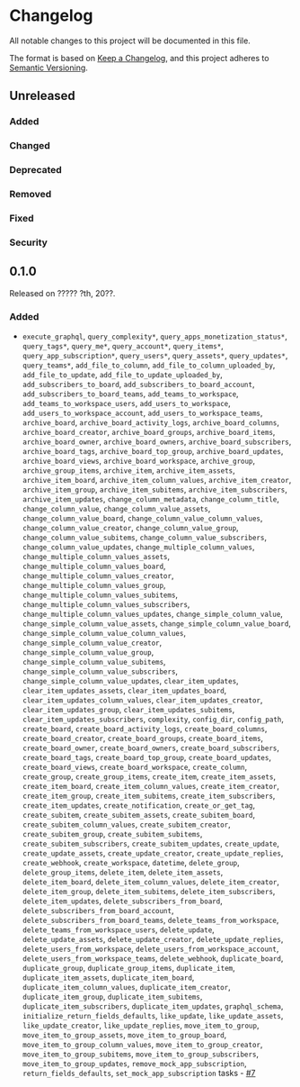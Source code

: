 # Changelog

All notable changes to this project will be documented in this file.

The format is based on [Keep a Changelog](https://keepachangelog.com/en/1.0.0/),
and this project adheres to [Semantic Versioning](https://semver.org/spec/v2.0.0.html).

## Unreleased

### Added

### Changed

### Deprecated

### Removed

### Fixed

### Security

## 0.1.0

Released on ????? ?th, 20??.

### Added

- `execute_graphql`, `query_complexity*`, `query_apps_monetization_status*`, `query_tags*`, `query_me*`, `query_account*`, `query_items*`, `query_app_subscription*`, `query_users*`, `query_assets*`, `query_updates*`, `query_teams*`, `add_file_to_column`, `add_file_to_column_uploaded_by`, `add_file_to_update`, `add_file_to_update_uploaded_by`, `add_subscribers_to_board`, `add_subscribers_to_board_account`, `add_subscribers_to_board_teams`, `add_teams_to_workspace`, `add_teams_to_workspace_users`, `add_users_to_workspace`, `add_users_to_workspace_account`, `add_users_to_workspace_teams`, `archive_board`, `archive_board_activity_logs`, `archive_board_columns`, `archive_board_creator`, `archive_board_groups`, `archive_board_items`, `archive_board_owner`, `archive_board_owners`, `archive_board_subscribers`, `archive_board_tags`, `archive_board_top_group`, `archive_board_updates`, `archive_board_views`, `archive_board_workspace`, `archive_group`, `archive_group_items`, `archive_item`, `archive_item_assets`, `archive_item_board`, `archive_item_column_values`, `archive_item_creator`, `archive_item_group`, `archive_item_subitems`, `archive_item_subscribers`, `archive_item_updates`, `change_column_metadata`, `change_column_title`, `change_column_value`, `change_column_value_assets`, `change_column_value_board`, `change_column_value_column_values`, `change_column_value_creator`, `change_column_value_group`, `change_column_value_subitems`, `change_column_value_subscribers`, `change_column_value_updates`, `change_multiple_column_values`, `change_multiple_column_values_assets`, `change_multiple_column_values_board`, `change_multiple_column_values_creator`, `change_multiple_column_values_group`, `change_multiple_column_values_subitems`, `change_multiple_column_values_subscribers`, `change_multiple_column_values_updates`, `change_simple_column_value`, `change_simple_column_value_assets`, `change_simple_column_value_board`, `change_simple_column_value_column_values`, `change_simple_column_value_creator`, `change_simple_column_value_group`, `change_simple_column_value_subitems`, `change_simple_column_value_subscribers`, `change_simple_column_value_updates`, `clear_item_updates`, `clear_item_updates_assets`, `clear_item_updates_board`, `clear_item_updates_column_values`, `clear_item_updates_creator`, `clear_item_updates_group`, `clear_item_updates_subitems`, `clear_item_updates_subscribers`, `complexity`, `config_dir`, `config_path`, `create_board`, `create_board_activity_logs`, `create_board_columns`, `create_board_creator`, `create_board_groups`, `create_board_items`, `create_board_owner`, `create_board_owners`, `create_board_subscribers`, `create_board_tags`, `create_board_top_group`, `create_board_updates`, `create_board_views`, `create_board_workspace`, `create_column`, `create_group`, `create_group_items`, `create_item`, `create_item_assets`, `create_item_board`, `create_item_column_values`, `create_item_creator`, `create_item_group`, `create_item_subitems`, `create_item_subscribers`, `create_item_updates`, `create_notification`, `create_or_get_tag`, `create_subitem`, `create_subitem_assets`, `create_subitem_board`, `create_subitem_column_values`, `create_subitem_creator`, `create_subitem_group`, `create_subitem_subitems`, `create_subitem_subscribers`, `create_subitem_updates`, `create_update`, `create_update_assets`, `create_update_creator`, `create_update_replies`, `create_webhook`, `create_workspace`, `datetime`, `delete_group`, `delete_group_items`, `delete_item`, `delete_item_assets`, `delete_item_board`, `delete_item_column_values`, `delete_item_creator`, `delete_item_group`, `delete_item_subitems`, `delete_item_subscribers`, `delete_item_updates`, `delete_subscribers_from_board`, `delete_subscribers_from_board_account`, `delete_subscribers_from_board_teams`, `delete_teams_from_workspace`, `delete_teams_from_workspace_users`, `delete_update`, `delete_update_assets`, `delete_update_creator`, `delete_update_replies`, `delete_users_from_workspace`, `delete_users_from_workspace_account`, `delete_users_from_workspace_teams`, `delete_webhook`, `duplicate_board`, `duplicate_group`, `duplicate_group_items`, `duplicate_item`, `duplicate_item_assets`, `duplicate_item_board`, `duplicate_item_column_values`, `duplicate_item_creator`, `duplicate_item_group`, `duplicate_item_subitems`, `duplicate_item_subscribers`, `duplicate_item_updates`, `graphql_schema`, `initialize_return_fields_defaults`, `like_update`, `like_update_assets`, `like_update_creator`, `like_update_replies`, `move_item_to_group`, `move_item_to_group_assets`, `move_item_to_group_board`, `move_item_to_group_column_values`, `move_item_to_group_creator`, `move_item_to_group_subitems`, `move_item_to_group_subscribers`, `move_item_to_group_updates`, `remove_mock_app_subscription`, `return_fields_defaults`, `set_mock_app_subscription` tasks - [#7](https://github.com/PrefectHQ/prefect-monday/pull/1)
